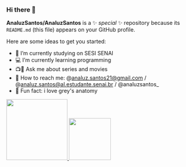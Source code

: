 ### Hi there 👋


**AnaluzSantos/AnaluzSantos** is a ✨ _special_ ✨ repository because its `README.md` (this file) appears on your GitHub profile.

Here are some ideas to get you started:

- 📕 I’m currently studying on SESI SENAI
- 💻 I’m currently learning programming
- 📺🎥 Ask me about series and movies
- 📌 How to reach me: @analuz.santos21@gmail.com / @analuz.santos@al.estudante.senai.br / @analuzsantos_
- 💖 Fun fact: i love grey's anatomy
<div>
  <a href="https://github.com/AnaluzSantos">
  <img height="160em" src="https://github-readme-stats.vercel.app/api?username=AnaluzSantos&theme=nightowl&show_icons=true"/>
  <img height="110em" src="https://github-readme-stats.vercel.app/api/top-langs/?username=AnaluzSantos&layout=compact&langs_count=7&theme=nightowl"/>
    </div>


